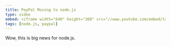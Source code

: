 ```yaml
---
title: PayPal Moving to node.js
type: video
embed: <iframe width="640" height="360" src="//www.youtube.com/embed/tZWGb0HU2QM" frameborder="0" allowfullscreen></iframe>
tags: [node.js, paypal]
---
```


Wow, this is big news for node.js.